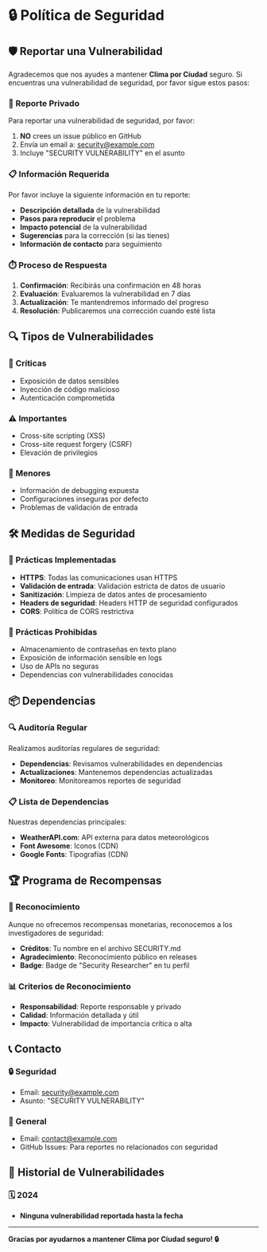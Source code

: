 # 🔒 Política de Seguridad

## 🛡️ Reportar una Vulnerabilidad

Agradecemos que nos ayudes a mantener **Clima por Ciudad** seguro. Si encuentras una vulnerabilidad de seguridad, por favor sigue estos pasos:

### 📧 Reporte Privado

Para reportar una vulnerabilidad de seguridad, por favor:

1. **NO** crees un issue público en GitHub
2. Envía un email a: [security@example.com](mailto:security@example.com)
3. Incluye "SECURITY VULNERABILITY" en el asunto

### 📋 Información Requerida

Por favor incluye la siguiente información en tu reporte:

- **Descripción detallada** de la vulnerabilidad
- **Pasos para reproducir** el problema
- **Impacto potencial** de la vulnerabilidad
- **Sugerencias** para la corrección (si las tienes)
- **Información de contacto** para seguimiento

### ⏱️ Proceso de Respuesta

1. **Confirmación**: Recibirás una confirmación en 48 horas
2. **Evaluación**: Evaluaremos la vulnerabilidad en 7 días
3. **Actualización**: Te mantendremos informado del progreso
4. **Resolución**: Publicaremos una corrección cuando esté lista

## 🔍 Tipos de Vulnerabilidades

### 🚨 Críticas
- Exposición de datos sensibles
- Inyección de código malicioso
- Autenticación comprometida

### ⚠️ Importantes
- Cross-site scripting (XSS)
- Cross-site request forgery (CSRF)
- Elevación de privilegios

### 📝 Menores
- Información de debugging expuesta
- Configuraciones inseguras por defecto
- Problemas de validación de entrada

## 🛠️ Medidas de Seguridad

### 🔐 Prácticas Implementadas

- **HTTPS**: Todas las comunicaciones usan HTTPS
- **Validación de entrada**: Validación estricta de datos de usuario
- **Sanitización**: Limpieza de datos antes de procesamiento
- **Headers de seguridad**: Headers HTTP de seguridad configurados
- **CORS**: Política de CORS restrictiva

### 🚫 Prácticas Prohibidas

- Almacenamiento de contraseñas en texto plano
- Exposición de información sensible en logs
- Uso de APIs no seguras
- Dependencias con vulnerabilidades conocidas

## 📦 Dependencias

### 🔍 Auditoría Regular

Realizamos auditorías regulares de seguridad:

- **Dependencias**: Revisamos vulnerabilidades en dependencias
- **Actualizaciones**: Mantenemos dependencias actualizadas
- **Monitoreo**: Monitoreamos reportes de seguridad

### 📋 Lista de Dependencias

Nuestras dependencias principales:

- **WeatherAPI.com**: API externa para datos meteorológicos
- **Font Awesome**: Iconos (CDN)
- **Google Fonts**: Tipografías (CDN)

## 🏆 Programa de Recompensas

### 🎁 Reconocimiento

Aunque no ofrecemos recompensas monetarias, reconocemos a los investigadores de seguridad:

- **Créditos**: Tu nombre en el archivo SECURITY.md
- **Agradecimiento**: Reconocimiento público en releases
- **Badge**: Badge de "Security Researcher" en tu perfil

### 📊 Criterios de Reconocimiento

- **Responsabilidad**: Reporte responsable y privado
- **Calidad**: Información detallada y útil
- **Impacto**: Vulnerabilidad de importancia crítica o alta

## 📞 Contacto

### 🔒 Seguridad
- Email: [security@example.com](mailto:security@example.com)
- Asunto: "SECURITY VULNERABILITY"

### 📧 General
- Email: [contact@example.com](mailto:contact@example.com)
- GitHub Issues: Para reportes no relacionados con seguridad

## 📅 Historial de Vulnerabilidades

### 🗓️ 2024
- **Ninguna vulnerabilidad reportada hasta la fecha**

---

**Gracias por ayudarnos a mantener Clima por Ciudad seguro! 🔒** 
